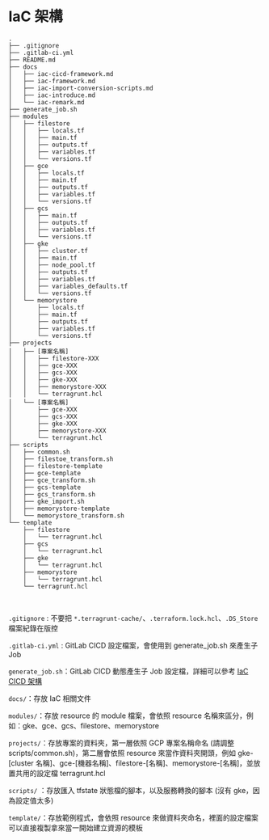 # IaC 架構

```
.
├── .gitignore
├── .gitlab-ci.yml
├── README.md
├── docs
│   ├── iac-cicd-framework.md
│   ├── iac-framework.md
│   ├── iac-import-conversion-scripts.md
│   ├── iac-introduce.md
│   └── iac-remark.md
├── generate_job.sh
├── modules
│   ├── filestore
│   │   ├── locals.tf
│   │   ├── main.tf
│   │   ├── outputs.tf
│   │   ├── variables.tf
│   │   └── versions.tf
│   ├── gce
│   │   ├── locals.tf
│   │   ├── main.tf
│   │   ├── outputs.tf
│   │   ├── variables.tf
│   │   └── versions.tf
│   ├── gcs
│   │   ├── main.tf
│   │   ├── outputs.tf
│   │   ├── variables.tf
│   │   └── versions.tf
│   ├── gke
│   │   ├── cluster.tf
│   │   ├── main.tf
│   │   ├── node_pool.tf
│   │   ├── outputs.tf
│   │   ├── variables.tf
│   │   ├── variables_defaults.tf
│   │   └── versions.tf
│   └── memorystore
│       ├── locals.tf
│       ├── main.tf
│       ├── outputs.tf
│       ├── variables.tf
│       └── versions.tf
├── projects
│   ├── [專案名稱]
│   │   ├── filestore-XXX
│   │   ├── gce-XXX
│   │   ├── gcs-XXX
│   │   ├── gke-XXX
│   │   ├── memorystore-XXX
│   │   └── terragrunt.hcl
│   └── [專案名稱]
│       ├── gce-XXX
│       ├── gcs-XXX
│       ├── gke-XXX
│       ├── memorystore-XXX
│       └── terragrunt.hcl
├── scripts
│   ├── common.sh
│   ├── filestoe_transform.sh
│   ├── filestore-template
│   ├── gce-template
│   ├── gce_transform.sh
│   ├── gcs-template
│   ├── gcs_transform.sh
│   ├── gke_import.sh
│   ├── memorystore-template
│   └── memorystore_transform.sh
└── template
    ├── filestore
    │   └── terragrunt.hcl
    ├── gcs
    │   └── terragrunt.hcl
    ├── gke
    │   └── terragrunt.hcl
    ├── memorystore
    │   └── terragrunt.hcl
    └── terragrunt.hcl
```

<br>

`.gitignore` : 不要把 `*.terragrunt-cache/`、`.terraform.lock.hcl`、`.DS_Store` 檔案紀錄在版控

`.gitlab-ci.yml` : GitLab CICD 設定檔案，會使用到 generate_job.sh 來產生子 Job

`generate_job.sh`：GitLab CICD 動態產生子 Job 設定檔，詳細可以參考 [IaC CICD 架構](https://github.com/880831ian/IaC/blob/master/docs/iac-cicd-framework.md)

`docs/`：存放 IaC 相關文件

`modules/`：存放 resource 的 module 檔案，會依照 resource 名稱來區分，例如：gke、gce、gcs、filestore、memorystore

`projects/`：存放專案的資料夾，第一層依照 GCP 專案名稱命名 (請調整 scripts/common.sh)，第二層會依照 resource 來當作資料夾開頭，例如 gke-[cluster 名稱]、gce-[機器名稱]、filestore-[名稱]、memorystore-[名稱]，並放置共用的設定檔 terragrunt.hcl

`scripts/` ：存放匯入 tfstate 狀態檔的腳本，以及服務轉換的腳本 (沒有 gke，因為設定值太多)

`template/`：存放範例程式，會依照 resource 來做資料夾命名，裡面的設定檔案可以直接複製拿來當一開始建立資源的模板
